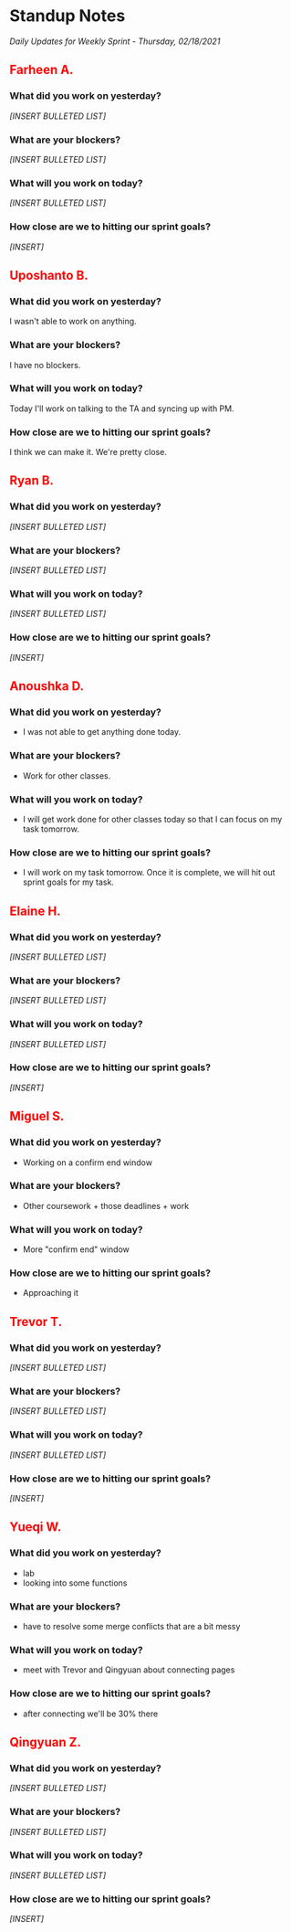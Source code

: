 # Standup Notes
*Daily Updates for Weekly Sprint - Thursday, 02/18/2021*

## <span style="color: red;">Farheen A.</span> 

### What did you work on yesterday?
*[INSERT BULLETED LIST]*

### What are your blockers?
*[INSERT BULLETED LIST]*

### What will you work on today?
*[INSERT BULLETED LIST]*

### How close are we to hitting our sprint goals?
*[INSERT]*

## <span style="color: red;">Uposhanto B.</span> 

### What did you work on yesterday?
I wasn't able to work on anything.

### What are your blockers?
I have no blockers.

### What will you work on today?
Today I'll work on talking to the TA and syncing up with PM.

### How close are we to hitting our sprint goals?
I think we can make it. We're pretty close.

## <span style="color: red;">Ryan B.</span>

### What did you work on yesterday?
*[INSERT BULLETED LIST]*

### What are your blockers?
*[INSERT BULLETED LIST]*

### What will you work on today?
*[INSERT BULLETED LIST]*

### How close are we to hitting our sprint goals?
*[INSERT]*

## <span style="color: red;">Anoushka D.</span>

### What did you work on yesterday?
- I was not able to get anything done today.

### What are your blockers?
- Work for other classes.

### What will you work on today?
- I will get work done for other classes today so that I can focus on my task tomorrow.

### How close are we to hitting our sprint goals?
- I will work on my task tomorrow. Once it is complete, we will hit out sprint goals for my task.

## <span style="color: red;">Elaine H.</span>

### What did you work on yesterday?
*[INSERT BULLETED LIST]*

### What are your blockers?
*[INSERT BULLETED LIST]*

### What will you work on today?
*[INSERT BULLETED LIST]*

### How close are we to hitting our sprint goals?
*[INSERT]*

## <span style="color: red;">Miguel S.</span>

### What did you work on yesterday?
- Working on a confirm end window

### What are your blockers?
- Other coursework + those deadlines + work

### What will you work on today?
- More "confirm end" window

### How close are we to hitting our sprint goals?
- Approaching it

## <span style="color: red;">Trevor T.</span>

### What did you work on yesterday?
*[INSERT BULLETED LIST]*

### What are your blockers?
*[INSERT BULLETED LIST]*

### What will you work on today?
*[INSERT BULLETED LIST]*

### How close are we to hitting our sprint goals?
*[INSERT]*

## <span style="color: red;">Yueqi W.</span>

### What did you work on yesterday?
- lab
- looking into some functions

### What are your blockers?
- have to resolve some merge conflicts that are a bit messy

### What will you work on today?
- meet with Trevor and Qingyuan about connecting pages

### How close are we to hitting our sprint goals?
- after connecting we'll be 30% there

## <span style="color: red;">Qingyuan Z.</span>

### What did you work on yesterday?
*[INSERT BULLETED LIST]*

### What are your blockers?
*[INSERT BULLETED LIST]*

### What will you work on today?
*[INSERT BULLETED LIST]*

### How close are we to hitting our sprint goals?
*[INSERT]*
